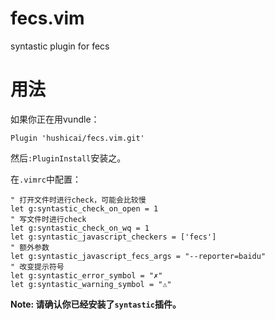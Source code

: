 # fecs.vim

syntastic plugin for fecs

# 用法

如果你正在用vundle：

```viml
Plugin 'hushicai/fecs.vim.git'
```

然后`:PluginInstall`安装之。

在`.vimrc`中配置：

```viml
" 打开文件时进行check，可能会比较慢
let g:syntastic_check_on_open = 1
" 写文件时进行check
let g:syntastic_check_on_wq = 1
let g:syntastic_javascript_checkers = ['fecs']
" 额外参数
let g:syntastic_javascript_fecs_args = "--reporter=baidu"
" 改变提示符号
let g:syntastic_error_symbol = "✗"
let g:syntastic_warning_symbol = "⚠"
```

__Note: 请确认你已经安装了`syntastic`插件。__


